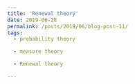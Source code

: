 ```yaml
---
title: 'Renewal theory'
date: 2019-06-28
permalink: /posts/2019/06/blog-post-11/
tags:
  - probability theory

  - measure theory

  - Renewal theory

---
```

